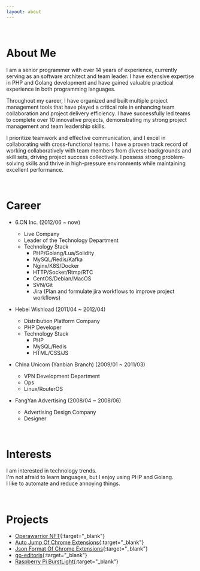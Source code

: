 ```yaml
---
layout: about 
---
```


<br/>

# About Me
I am a senior programmer with over 14 years of experience, currently serving as an software architect and team leader. I have extensive expertise in PHP and Golang development and have gained valuable practical experience in both programming languages.

Throughout my career, I have organized and built multiple project management tools that have played a critical role in enhancing team collaboration and project delivery efficiency. I have successfully led teams to complete over 10 innovative projects, demonstrating my strong project management and team leadership skills.

I prioritize teamwork and effective communication, and I excel in collaborating with cross-functional teams. I have a proven track record of working collaboratively with team members from diverse backgrounds and skill sets, driving project success collectively. I possess strong problem-solving skills and thrive in high-pressure environments while maintaining excellent performance.

<br/>


# Career
* 6.CN Inc. (2012/06 ~ now)
  * Live Company
  * Leader of the Technology Department
  * Technology Stack
    * PHP/Golang/Lua/Solidity
    * MySQL/Redis/Kafka
    * Nginx/K8S/Docker
    * HTTP/Socket/Rtmp/RTC
    * CentOS/Debian/MacOS
    * SVN/Git
    * Jira (Plan and formulate jira workflows to improve project workflows)
  
* Hebei Wishload (2011/04 ~ 2012/04)
  * Distribution Platform Company
  * PHP Developer
  * Technology Stack
    * PHP
    * MySQL/Redis
    * HTML/CSS/JS
    
* China Unicom (Yanbian Branch) (2009/01 ~ 2011/03)
  * VPN Development Department
  * Ops
  * Linux/RouterOS

* FangYan Advertising (2008/04 ~ 2008/06)
  * Advertising Design Company
  * Designer

<br/>

# Interests
I am interested in technology trends.<br>
I'm not afraid to learn languages, but I enjoy using PHP and Golang.<br>
I like to automate and reduce annoying things.


<br/>

# Projects
* [Operawarrior NFT](https://www.operawarrior.com/){:target="\_blank"}
* [Auto Jump Of Chrome Extensions](https://chrome.google.com/webstore/detail/autojump/mecmmnelkkedebbkiigdlneldiolodno){:target="\_blank"}
* [Json Format Of Chrome Extensions](https://chrome.google.com/webstore/detail/json-format/cacimhdphkcihjfpnpmmndgjjnnfoobm?hl=zh-CN&authuser=0){:target="\_blank"}
* [go-editorjs](https://github.com/banjuanshu/go-editorjs){:target="\_blank"}
* [Raspberry Pi BurstLight](https://github.com/banjuanshu/burstlight){:target="\_blank"}


